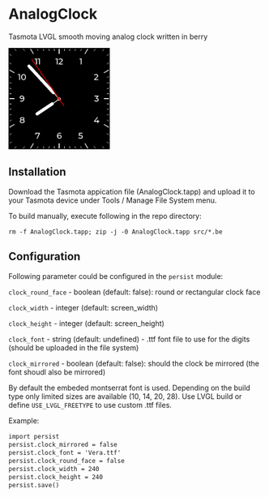 # AnalogClock
Tasmota LVGL smooth moving analog clock written in berry
<div>
<img src="clock.png" width="200">
</div>

## Installation
Download the Tasmota appication file (AnalogClock.tapp) and upload it to your Tasmota device under Tools / Manage File System menu.

To build manually, execute following in the repo directory:
```
rm -f AnalogClock.tapp; zip -j -0 AnalogClock.tapp src/*.be
```
## Configuration
Following parameter could be configured in the `persist` module:

`clock_round_face` - boolean (default: false): round or rectangular clock face

`clock_width` - integer (default: screen_width)

`clock_height` - integer (default: screen_height)

`clock_font` - string (default: undefined) - .ttf font file to use for the digits (should be uploaded in the file system)

`clock_mirrored` - boolean (default: false): should the clock be mirrored (the font shoudl also be mirrored)

By default the embeded montserrat font is used. Depending on the build type only limited sizes are available (10, 14, 20, 28). 
Use LVGL build or define `USE_LVGL_FREETYPE` to use custom .ttf files.

Example:
```
import persist
persist.clock_mirrored = false
persist.clock_font = 'Vera.ttf'
persist.clock_round_face = false
persist.clock_width = 240
persist.clock_height = 240
persist.save()
```
